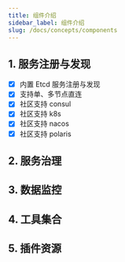 ```yaml
---
title: 组件介绍
sidebar_label: 组件介绍
slug: /docs/concepts/components
---
```


## 1. 服务注册与发现

- [x] 内置 Etcd 服务注册与发现
- [x] 支持单、多节点直连
- [x] 社区支持 consul
- [x] 社区支持 k8s
- [x] 社区支持 nacos
- [x] 社区支持 polaris

## 2. 服务治理

## 3. 数据监控

## 4. 工具集合

## 5. 插件资源
